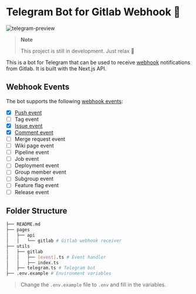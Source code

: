 # Telegram Bot for Gitlab Webhook 🦉

![telegram-preview](https://user-images.githubusercontent.com/78015359/195029039-db35bf7f-df6d-4006-b619-386c419a90ff.png)

> **Note**
>
> This project is still in development. Just relax 🙂

This is a bot for Telegram that can be used to receive [webhook](https://docs.gitlab.com/ee/user/project/integrations/webhook_events.html#push-events) notifications from Gitlab. It is built with the Next.js API.

## Webhook Events

The bot supports the following [webhook events](https://docs.gitlab.com/ee/user/project/integrations/webhook_events.html#push-events):

- [x] [Push event](/handler/push/)
- [ ] Tag event
- [x] [Issue event](/handler/issue/)
- [x] [Comment event](/handler/note/)
- [ ] Merge request event
- [ ] Wiki page event
- [ ] Pipeline event
- [ ] Job event
- [ ] Deployment event
- [ ] Group member event
- [ ] Subgroup event
- [ ] Feature flag event
- [ ] Release event

## Folder Structure

```bash
├── README.md
├── pages
│   ├── api
│   │   └── gitlab # Gitlab webhook receiver
├── utils
│   ├── gitlab
│   │   ├── [event].ts # Event handler
│   │   ├── index.ts
│   ├── telegram.ts # Telegram bot
├── .env.example # Environment variables
```

> Change the `.env.example` file to `.env` and fill in the variables.
